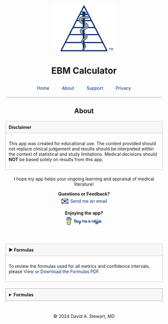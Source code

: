 <div style="text-align: center;">
  <img src="/assets/images/EBM Calculator Logo Any 3x.png" alt="EBM Calculator Logo" width="200">
  <h1>EBM Calculator</h1>
</div>

<style>
  
    a {
    color: #073472;
    text-decoration: none;
  }
  
    a:hover {
    text-decoration: none;
  }
  
  .tab-bar {
    display: flex;
    justify-content: center;
    border-bottom: 2px solid #ccc;
    padding-bottom: 10px;
    margin-top: 20px;
  }
  .tab-bar a {
    padding: 10px 20px;
    text-decoration: none;
    white-space: nowrap;
    transition: padding 0.3s ease;
  }
  @media (max-width: 480px) {
    .tab-bar a {
      padding: 10px 10px;
    }
  }
  /* Box styling for non-collapsible sections */
  .faq-item {
    margin-bottom: 20px;
  }
  .faq-question {
    font-weight: bold;
    padding: 10px;
    background: #f7f7f7;
    border: 1px solid #ccc;
  }
  .faq-answer {
    display: block; /* Always visible */
    padding: 10px;
    border: 1px solid #ccc;
    border-top: none;
  }
    /* Additional styling for the collapsible formulas box */
  details {
    margin: 20px auto;
    max-width: 600px;
    border: 1px solid #ccc;
  }
  details summary {
    font-weight: bold;
    padding: 10px;
    background: #f7f7f7;
    border-bottom: 1px solid #ccc;
    cursor: pointer;
  }
  details div {
    padding: 10px;
  }
  pre {
    white-space: pre-wrap; /* Allow line wrapping */
    word-wrap: break-word;
  }
</style>

<div class="tab-bar">
  <a href="/">Home</a>
  <a href="/about">About</a>
  <a href="/support">Support</a>
  <a href="/privacy-policy">Privacy</a>
</div>

<h2 style="text-align: center;">About</h2>

<div style="max-width: 600px; margin: 20px auto;">
  <!-- Disclaimer Box -->
  <div class="faq-item">
    <div class="faq-question">Disclaimer</div>
    <div class="faq-answer">
      <p>This app was created for educational use. The content provided should not replace clinical judgement and results should be interpreted within the context of statistical and study limitations. Medical decisions should <strong>NOT</strong> be based solely on results from this app.</p>
    </div>
  </div>
</div>

<div style="max-width: 600px; margin: 20px auto; text-align: center;" markdown="1">
  I hope my app helps your ongoing learning and appraisal of medical literature!
  
  **Questions or Feedback?** <br>
  <a href="mailto:support@ebmcalculator.com" style="display: inline-flex; align-items: center; gap: 5px;">
    <span style="font-size: 30px; line-height: 1; vertical-align: top;">&#x2709;</span>
    <span style="line-height: 1; vertical-align: middle;">Send me an email</span>
  </a>  

  **Enjoying the app?** <br>
  <a href="https://buymeacoffee.com/davidstewart" target="_blank" rel="noopener noreferrer">
    <img src="/assets/images/EBMCalculator-any-bmc-logo 3x.png" alt="Buy Me a Coffee" style="height: 25px; object-fit: contain; margin-top: 5px">
  </a>
</div>

<br>
<div style="max-width: 600px; margin: 20px auto;">
  <!-- How-To Guide Section Box -->
  <div class="faq-item">
    <div class="faq-question" id="how-to-guide" onclick="toggleAnswer(this)"><span>&#9654;</span> Formulas</div>
    <div class="faq-answer">
      <p>To review the formulas used for all metrics and confidence intervals, please <a href="/assets/pdf/Formulas.pdf" target="_blank" rel="noopener noreferrer">View or Download the Formulas PDF</a>.</p>
    </div>
  </div>
</div>
  
<!-- Collapsible Formulas Box with PDF Link -->
<details>
  <summary style="font-weight: bold; padding: 10px; background: #f7f7f7; border: 1px solid #ccc; cursor: pointer;">Formulas</summary>
  <div style="max-width: 600px; margin: 20px auto; padding: 10px; border: 1px solid #ccc; border-top: none; text-align: center;">
    <p>To review the formulas used for all metrics and confidence intervals, please <a href="/assets/pdf/Formulas.pdf" target="_blank" rel="noopener noreferrer">View or Download the Formulas PDF</a>.</p>
  </div>
</details>

<div style="text-align: center; margin-top: 40px;">
  &copy; 2024 David A. Stewart, MD
</div>

<script>
function toggleAnswer(element) {
  var answer = element.nextElementSibling;
  if (answer.style.display === "block") {
    answer.style.display = "none";
    element.querySelector("span").innerHTML = "&#9654;";
  } else {
    answer.style.display = "block";
    element.querySelector("span").innerHTML = "&#9660;";
  }
}
</script>
